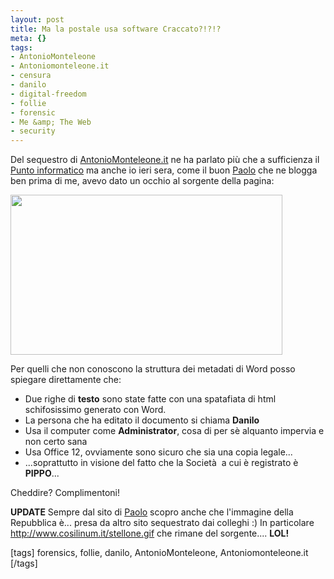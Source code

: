 ```yaml
--- 
layout: post
title: Ma la postale usa software Craccato?!?!?
meta: {}
tags: 
- AntonioMonteleone
- Antoniomonteleone.it
- censura
- danilo
- digital-freedom
- follie
- forensic
- Me &amp; The Web
- security
---
```

Del sequestro di [AntonioMonteleone.it](http://www.antoninomonteleone.it/) ne ha parlato più che a sufficienza il [Punto informatico](http://punto-informatico.it/2314627/PI/News/Sequestrato-un-altro-blog-italiano/p.aspx) ma anche io ieri sera, come il buon [Paolo](http://paolo.evectors.it/italian/2008/06/company-pippo.html) che ne blogga ben prima di me, avevo dato un occhio al sorgente della pagina:  
  
<img src="http://www.lastknight.com/download//copia_craccata.jpg" alt="" title="copia_craccata" width="435" height="256" class="aligncenter size-full wp-image-734" />  
  
Per quelli che non conoscono la struttura dei metadati di Word posso spiegare direttamente che:  
  
* Due righe di **testo** sono state fatte con una spatafiata di html schifosissimo generato con Word.  
* La persona che ha editato il documento si chiama **Danilo**  
* Usa il computer come **Administrator**, cosa di per sè alquanto impervia e non certo sana
* Usa Office 12, ovviamente sono sicuro che sia una copia legale...
* ...soprattutto in visione del fatto che la Società  a cui è registrato è **PIPPO**...  
  
Cheddire? Complimentoni!   
  
**UPDATE** Sempre dal sito di [Paolo](http://paolo.evectors.it/italian/2008/06/company-pippo.html)  scopro anche che l'immagine della Repubblica è... presa da altro sito sequestrato dai colleghi :) In particolare <http://www.cosilinum.it/stellone.gif> che rimane del sorgente.... **LOL!**  
  
[tags] forensics, follie, danilo, AntonioMonteleone, Antoniomonteleone.it [/tags]
 
